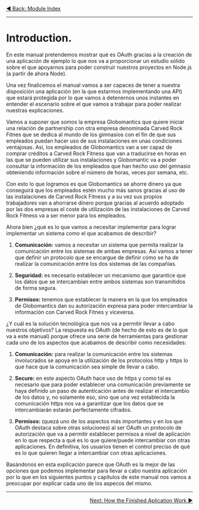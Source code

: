 <p align="left">
 <a href="02_00.md">◀ Back: Module Index</a>
</p>

---

# Introduction.

En este manual pretendemos mostrar qué es OAuth gracias a la creación de una aplicación de ejemplo lo que nos va a proporcionar un estudio sólido sobre el que apoyarnos para poder construir nuestros proyectos en Node.js (a partir de ahora Node).

Una vez finalicemos el manual vamos a ser capaces de tener a nuestra disposición una aplicación (en la que estarmos implementando una API) que estará protegida por lo que vamos a detenernos unos instantes en entender el escenario sobre el que vamos a trabajar para poder realizar nuestras explicaciones.

Vamos a suponer que somos la empresa Globomantics que quiere iniciar una relación de partnership con otra empresa denominada Carved Rock Fitnes que se dedica al mundo de los gimnasios con el fin de que sus empleados puedan hacer uso de sus instalaciones en unas condiciones ventajosas. Así, los empleados de Globomantics van a ser capaz de comprar créditos a Carved Rock Fitness que van a traducirse en horas en las que se pueden utilizar sus instalaciones y Globomantic va a poder consultar la información de los empleados que han hecho uso del gimnasio obteniendo información sobre el número de horas, veces por semana, etc.

Con esto lo que logramos es que Globomantics se ahorre dinero ya que conseguirá que los empleados estén mucho más sanos gracias al uso de las instalaciones de Carved Rock Fitness y a su vez sus propios trabajadores van a ahorrarse dinero porque gracias al acuerdo adoptado por las dos empresas el coste de utilización de las instalaciones de Carved Rock Fitness va a ser menor para los empleados.

Ahora bien ¿qué es lo que vamos a necesitar implementar para lograr implementar un sistema como el que acabamos de describir?

1. **Comunicación:** vamos a necesitar un sistema que permita realizar la comunicación entre los sistemas de ambas empresas. Así vamos a tener que definir un protocolo que se encargue de definir cómo se ha de realizar la comunicación entre los dos sistemas de las compañías.

2. **Seguridad:** es necesario establecer un mecanismo que garantice que los datos que se intercambian entre ambos sistemas son transmitidos de forma segura.

3. **Permisos:** tenemos que establecer la manera en la que los empleados de Globomantics dan su autorización expresa para poder intercambiar la información con Carved Rock Fitnes y viceversa.

¿Y cuál es la solución tecnológica que nos va a permitir llevar a cabo nuestros objetivos? La respuesta es OAuth (de hecho de esto es de lo que va a este manual) porque ofrece una serie de herramientas para gestionar cada uno de los aspectos que acabamos de describir como necesidades:

1. **Comunicación:** para realizar la comunicación entre los sistemas involucrados se apoya en la utilización de los protocolos http y https lo que hace que la comunicación sea simple de llevar a cabo.

2. **Secure:** en este aspecto OAuth hace uso de https y como tal es necesario que para poder establecer una comunicación previamente se haya definido un paso de autenticación antes de realizar el intercambio de los datos y, no solamente eso, sino que una vez establecida la comunicación https nos va a garantizar que los datos que se intercambiarán estarán perfectamente cifrados.

3. **Permisos:** (quezá uno de los aspectos más importantes y en los que OAuth destaca sobre otras soluciones) al ser OAuth un protocolo de autorización que va a permitir establecer permisos a nivel de aplicación en lo que respecta a qué es lo que quiere/puede intercambiar con otras aplicaciones. En definitiva, los usuarios tienen el control preciso de qué es lo que quieren llegar a intercambiar con otras aplicaciones.

Basándonos en esta explicación parece que OAuth es la mejor de las opciones que podemos implementar para llevar a cabo nuestra aplicación por lo que en los siguientes puntos y capítulos de este manual nos vamos a preocupar por explicar cada uno de los aspecos del mismo.

---

<p align="right">
 <a href="02_02.md">Next: How the Finished Aplication Work ▶</a>
</p>

